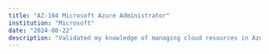 ```yaml
---
title: "AZ-104 Microsoft Azure Administrator"
institution: "Microsoft"
date: "2024-08-22"
description: "Validated my knowledge of managing cloud resources in Azure like VMs, VNets, Storage, and RBAC."
---
```

